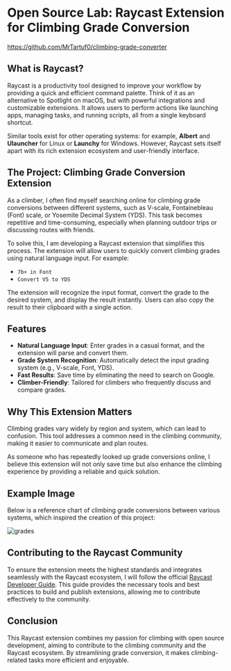 # Open Source Lab: Raycast Extension for Climbing Grade Conversion

https://github.com/MrTartuf0/climbing-grade-converter

## What is Raycast?

Raycast is a productivity tool designed to improve your workflow by providing a quick and efficient command palette. Think of it as an alternative to Spotlight on macOS, but with powerful integrations and customizable extensions. It allows users to perform actions like launching apps, managing tasks, and running scripts, all from a single keyboard shortcut. 

Similar tools exist for other operating systems: for example, **Albert** and **Ulauncher** for Linux or **Launchy** for Windows. However, Raycast sets itself apart with its rich extension ecosystem and user-friendly interface.

## The Project: Climbing Grade Conversion Extension

As a climber, I often find myself searching online for climbing grade conversions between different systems, such as V-scale, Fontainebleau (Font) scale, or Yosemite Decimal System (YDS). This task becomes repetitive and time-consuming, especially when planning outdoor trips or discussing routes with friends.

To solve this, I am developing a Raycast extension that simplifies this process. The extension will allow users to quickly convert climbing grades using natural language input. For example:

- `7b+ in Font`
- `Convert V5 to YDS`

The extension will recognize the input format, convert the grade to the desired system, and display the result instantly. Users can also copy the result to their clipboard with a single action.

## Features

- **Natural Language Input**: Enter grades in a casual format, and the extension will parse and convert them.
- **Grade System Recognition**: Automatically detect the input grading system (e.g., V-scale, Font, YDS).
- **Fast Results**: Save time by eliminating the need to search on Google.
- **Climber-Friendly**: Tailored for climbers who frequently discuss and compare grades.

## Why This Extension Matters

Climbing grades vary widely by region and system, which can lead to confusion. This tool addresses a common need in the climbing community, making it easier to communicate and plan routes. 

As someone who has repeatedly looked up grade conversions online, I believe this extension will not only save time but also enhance the climbing experience by providing a reliable and quick solution.

## Example Image

Below is a reference chart of climbing grade conversions between various systems, which inspired the creation of this project:

![grades](https://github.com/user-attachments/assets/0c73f4a4-6c70-4f5b-80d8-a913ba173561)

## Contributing to the Raycast Community

To ensure the extension meets the highest standards and integrates seamlessly with the Raycast ecosystem, I will follow the official [Raycast Developer Guide](https://developers.raycast.com/basics/getting-started). This guide provides the necessary tools and best practices to build and publish extensions, allowing me to contribute effectively to the community.


## Conclusion

This Raycast extension combines my passion for climbing with open source development, aiming to contribute to the climbing community and the Raycast ecosystem. By streamlining grade conversion, it makes climbing-related tasks more efficient and enjoyable.
